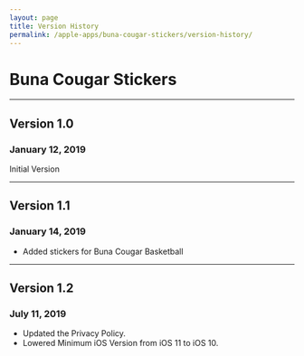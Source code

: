 ```yaml
---
layout: page
title: Version History
permalink: /apple-apps/buna-cougar-stickers/version-history/
---
```


# Buna Cougar Stickers

-----------------

## Version 1.0

### January 12, 2019

Initial Version

-----------------

## Version 1.1

### January 14, 2019

- Added stickers for Buna Cougar Basketball

-----------------

## Version 1.2

### July 11, 2019

- Updated the Privacy Policy.
- Lowered Minimum iOS Version from iOS 11 to iOS 10.
